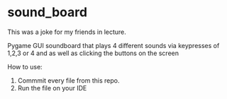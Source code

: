 # sound_board
This was a joke for my friends in lecture.

Pygame GUI soundboard that plays 4 different sounds via keypresses of 1,2,3 or 4 and as well as clicking the buttons on the screen

How to use:
1. Commmit every file from this repo.
2. Run the file on your IDE
